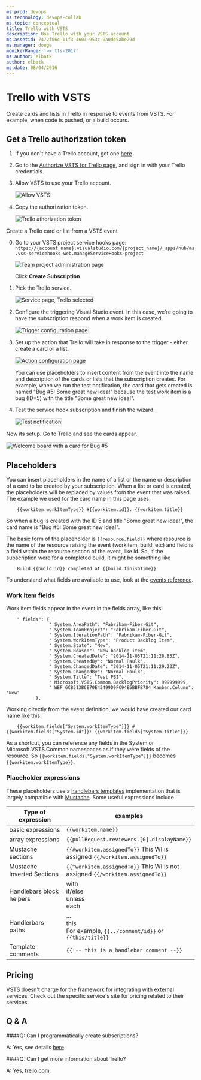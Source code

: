 ```yaml
---
ms.prod: devops
ms.technology: devops-collab
ms.topic: conceptual
title: Trello with VSTS
description: Use Trello with your VSTS account
ms.assetid: 7472f06c-11f3-4603-953c-9a0de5abe29d
ms.manager: douge
monikerRange: '>= tfs-2017'
ms.author: elbatk
author: elbatk
ms.date: 08/04/2016
---
```


# Trello with VSTS

Create cards and lists in Trello in response to events from VSTS.
For example, when code is pushed, or a build occurs.

## Get a Trello authorization token

1. If you don't have a Trello account, get one [here](https://trello.com/signup).

2. Go to the [Authorize VSTS for Trello page](https://trello.com/1/authorize?key=7d6630fd03ac2b6fc9fde2f2ef0c4096&name=Visual%20Studio%20Online&expiration=never&response_type=token&scope=read%2cwrite), and sign in with your Trello credentials.

3. Allow VSTS to use your Trello account.

   <img alt="Allow VSTS" src="./_img/trello/allow.png" style="border: 1px solid #CCCCCC" />

4. Copy the authorization token.

   <img alt="Trello athorization token" src="./_img/trello/authorization-token.png" style="border: 1px solid #CCCCCC" />

Create a Trello card or list from a VSTS event

0. Go to your VSTS project service hooks page: `https://{account_name}.visualstudio.com/{project_name}/_apps/hub/ms.vss-servicehooks-web.manageServiceHooks-project`

	![Team project administration page](./_img/add-service-hook.png)

	Click **Create Subscription**.

3. Pick the Trello service.

   <img alt="Service page, Trello selected" src="./_img/trello/service.png" style="border: 1px solid #CCCCCC" />

4. Configure the triggering Visual Studio event. In this case,
we're going to have the subscription respond when a work item is created.

   <img alt="Trigger configuration page" src="./_img/trello/trigger.png" style="border: 1px solid #CCCCCC" />


5. Set up the action that Trello will take in response to the trigger -
either create a card or a list.

   <img alt="Action configuration page" src="./_img/trello/action.png" style="border: 1px solid #CCCCCC" />

   You can use  placeholders to insert content from the event into the
   name and description of the cards or lists that the subscription creates.
   For example, when we run the test notification, the card that gets created is named
   "Bug #5: Some great new idea!" because the test work item is a bug (ID=5)
   with the title "Some great new idea!".

6. Test the service hook subscription and finish the wizard.

   <img alt="Test notification" src="./_img/trello/test.png" style="border: 1px solid #CCCCCC" />

Now its setup. Go to Trello and see the cards appear.

<img alt="Welcome board with a card for Bug #5" src="./_img/trello/welcome-board.png" style="border: 1px solid #CCCCCC" />

## Placeholders

You can insert placeholders in the name of a list or the name or description of a card to be created by your subscription.
When a list or card is created, the placeholders will be replaced by values from the event that was raised.
The example we used for the card name in this page uses:

```
    {{workitem.workItemType}} #{{workitem.id}}: {{workitem.title}}
```

So when a bug is created with the ID 5 and title "Some great new idea!",
the card name is "Bug #5: Some great new idea!".

The basic form of the placeholder is ```{{resource.field}}```
where resource is the name of the resource raising the event (workitem, build, etc)
and field is a field within the resource section of the event, like id.
So, if the subscription were for a completed build, it might be something like

```
    Build {{build.id}} completed at {{build.finishTime}}
```

To understand what fields are available to use, look at the [events reference](../events.md).

### Work item fields

Work item fields appear in the event in the fields array, like this:

```
    " fields": {
                " System.AreaPath": "Fabrikam-Fiber-Git", 
                " System.TeamProject": "Fabrikam-Fiber-Git", 
                " System.IterationPath": "Fabrikam-Fiber-Git", 
                " System.WorkItemType": "Product Backlog Item", 
                " System.State": "New", 
                " System.Reason": "New backlog item", 
                " System.CreatedDate": "2014-11-05T21:11:28.85Z", 
                " System.CreatedBy": "Normal Paulk", 
                " System.ChangedDate": "2014-11-05T21:11:29.23Z", 
                " System.ChangedBy": "Normal Paulk", 
                " System.Title": "Test PBI", 
                " Microsoft.VSTS.Common.BacklogPriority": 999999999, 
                " WEF_6CB513B6E70E43499D9FC94E5BBFB784_Kanban.Column": "New"
           },
```

Working directly from the event definition, we would have created our card name like this:

```
    {{workitem.fields["System.workItemType"]}} #{{workitem.fields["System.id"]}: {{workitem.fields["System.title"]}}
```

As a shortcut, you can reference any fields in the System or Microsoft.VSTS.Common namespaces
as if they were fields of the resource.
So ```{{workitem.fields["System.workItemType"]}}``` becomes ```{{workitem.workItemType}}```.

### Placeholder expressions

These placeholders use a [handlebars templates](http://handlebarsjs.com/)
implementation that is largely compatible with [Mustache](http://mustache.github.io/mustache.5.html).
Some useful expressions include

Type of expression         | examples
---------------------------|-----------------------------
basic expressions          | ```{{workitem.name}}```
array expressions          | ```{{pullRequest.reviewers.[0].displayName}}```
Mustache sections          | ```{{#workitem.assignedTo}}``` This WI is assigned ```{{/workitem.assignedTo}}```
Mustache Inverted Sections | ```{{^workitem.assignedTo}}``` This WI is not assigned ```{{/workitem.assignedTo}}```
Handlebars block helpers   | with<br/>if/else<br/>unless<br/>each
Handlerbars paths          | ...<br/>this<br/>For example, ```{{../comment/id}}``` or ```{{this/title}}```
Template comments          | ```{{!-- this is a handlebar comment --}}``` 

## Pricing
VSTS doesn't charge for the framework for integrating with external services. Check out the specific service's site
for pricing related to their services. 

## Q & A

<!-- BEGINSECTION class="m-qanda" -->

####Q: Can I programmatically create subscriptions?

A: Yes, see details [here](../create-subscription.md).

####Q: Can I get more information about Trello?

A: Yes, [trello.com](http://www.trello.com/).

<!-- ENDSECTION -->
